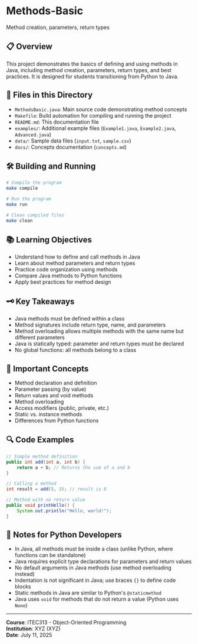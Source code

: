 # Methods-Basic

Method creation, parameters, return types

## 📋 Overview
This project demonstrates the basics of defining and using methods in Java, including method creation, parameters, return types, and best practices. It is designed for students transitioning from Python to Java.

## 📁 Files in this Directory
- `MethodsBasic.java`: Main source code demonstrating method concepts
- `Makefile`: Build automation for compiling and running the project
- `README.md`: This documentation file
- `examples/`: Additional example files (`Example1.java`, `Example2.java`, `Advanced.java`)
- `data/`: Sample data files (`input.txt`, `sample.csv`)
- `docs/`: Concepts documentation (`concepts.md`)

## 🛠 Building and Running
```bash
# Compile the program
make compile

# Run the program
make run

# Clean compiled files
make clean
```

## 📚 Learning Objectives
- Understand how to define and call methods in Java
- Learn about method parameters and return types
- Practice code organization using methods
- Compare Java methods to Python functions
- Apply best practices for method design

## 🗝️ Key Takeaways
- Java methods must be defined within a class
- Method signatures include return type, name, and parameters
- Method overloading allows multiple methods with the same name but different parameters
- Java is statically typed: parameter and return types must be declared
- No global functions: all methods belong to a class

## 📖 Important Concepts
- Method declaration and definition
- Parameter passing (by value)
- Return values and void methods
- Method overloading
- Access modifiers (public, private, etc.)
- Static vs. instance methods
- Differences from Python functions

## 🔍 Code Examples
```java
// Simple method definition
public int add(int a, int b) {
    return a + b; // Returns the sum of a and b
}

// Calling a method
int result = add(5, 3); // result is 8

// Method with no return value
public void printHello() {
    System.out.println("Hello, world!");
}
```

## 📝 Notes for Python Developers
- In Java, all methods must be inside a class (unlike Python, where functions can be standalone)
- Java requires explicit type declarations for parameters and return values
- No default arguments in Java methods (use method overloading instead)
- Indentation is not significant in Java; use braces `{}` to define code blocks
- Static methods in Java are similar to Python's `@staticmethod`
- Java uses `void` for methods that do not return a value (Python uses `None`)

---

**Course**: ITEC313 - Object-Oriented Programming  
**Institution**: XYZ (XYZ)  
**Date**: July 11, 2025
